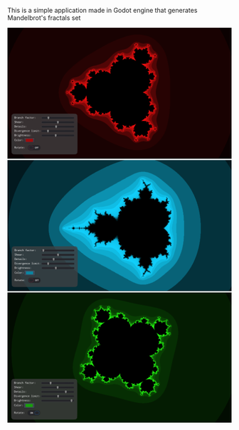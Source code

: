 This is a simple application made in Godot engine that generates Mandelbrot's fractals set

![screenshot1](screenshots/screenshot1.png)
![screenshot2](screenshots/screenshot2.png)
![screenshot3](screenshots/screenshot3.png)
